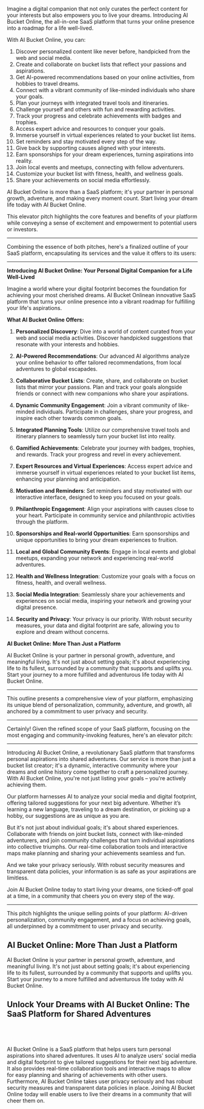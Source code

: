 Imagine a digital companion that not only curates the perfect content for your interests but also empowers you to live your dreams. Introducing AI Bucket Online, the all-in-one SaaS platform that turns your online presence into a roadmap for a life well-lived.

With AI Bucket Online, you can:
1. Discover personalized content like never before, handpicked from the web and social media.
2. Create and collaborate on bucket lists that reflect your passions and aspirations.
3. Get AI-powered recommendations based on your online activities, from hobbies to travel dreams.
4. Connect with a vibrant community of like-minded individuals who share your goals.
5. Plan your journeys with integrated travel tools and itineraries.
6. Challenge yourself and others with fun and rewarding activities.
7. Track your progress and celebrate achievements with badges and trophies.
8. Access expert advice and resources to conquer your goals.
9. Immerse yourself in virtual experiences related to your bucket list items.
10. Set reminders and stay motivated every step of the way.
11. Give back by supporting causes aligned with your interests.
12. Earn sponsorships for your dream experiences, turning aspirations into reality.
13. Join local events and meetups, connecting with fellow adventurers.
14. Customize your bucket list with fitness, health, and wellness goals.
15. Share your achievements on social media effortlessly.

AI Bucket Online is more than a SaaS platform; it's your partner in personal growth, adventure, and making every moment count. Start living your dream life today with AI Bucket Online.


This elevator pitch highlights the core features and benefits of your platform while conveying a sense of excitement and empowerment to potential users or investors.


---------------
Combining the essence of both pitches, here's a finalized outline of your SaaS platform, encapsulating its services and the value it offers to its users:

---

**Introducing AI Bucket Online: Your Personal Digital Companion for a Life Well-Lived**

Imagine a world where your digital footprint becomes the foundation for achieving your most cherished dreams. AI Bucket Onlinean innovative SaaS platform that turns your online presence into a vibrant roadmap for fulfilling your life's aspirations.

**What AI Bucket Online Offers:**

1. **Personalized Discovery**: Dive into a world of content curated from your web and social media activities. Discover handpicked suggestions that resonate with your interests and hobbies.

2. **AI-Powered Recommendations**: Our advanced AI algorithms analyze your online behavior to offer tailored recommendations, from local adventures to global escapades.

3. **Collaborative Bucket Lists**: Create, share, and collaborate on bucket lists that mirror your passions. Plan and track your goals alongside friends or connect with new companions who share your aspirations.

4. **Dynamic Community Engagement**: Join a vibrant community of like-minded individuals. Participate in challenges, share your progress, and inspire each other towards common goals.

5. **Integrated Planning Tools**: Utilize our comprehensive travel tools and itinerary planners to seamlessly turn your bucket list into reality.

6. **Gamified Achievements**: Celebrate your journey with badges, trophies, and rewards. Track your progress and revel in every achievement.

7. **Expert Resources and Virtual Experiences**: Access expert advice and immerse yourself in virtual experiences related to your bucket list items, enhancing your planning and anticipation.

8. **Motivation and Reminders**: Set reminders and stay motivated with our interactive interface, designed to keep you focused on your goals.

9. **Philanthropic Engagement**: Align your aspirations with causes close to your heart. Participate in community service and philanthropic activities through the platform.

10. **Sponsorships and Real-world Opportunities**: Earn sponsorships and unique opportunities to bring your dream experiences to fruition.

11. **Local and Global Community Events**: Engage in local events and global meetups, expanding your network and experiencing real-world adventures.

12. **Health and Wellness Integration**: Customize your goals with a focus on fitness, health, and overall wellness.

13. **Social Media Integration**: Seamlessly share your achievements and experiences on social media, inspiring your network and growing your digital presence.

14. **Security and Privacy**: Your privacy is our priority. With robust security measures, your data and digital footprint are safe, allowing you to explore and dream without concerns.

**AI Bucket Online: More Than Just a Platform**

AI Bucket Online is your partner in personal growth, adventure, and meaningful living. It's not just about setting goals; it's about experiencing life to its fullest, surrounded by a community that supports and uplifts you. Start your journey to a more fulfilled and adventurous life today with AI Bucket Online.

---

This outline presents a comprehensive view of your platform, emphasizing its unique blend of personalization, community, adventure, and growth, all anchored by a commitment to user privacy and security.

-----------------------
Certainly! Given the refined scope of your SaaS platform, focusing on the most engaging and community-invoking features, here's an elevator pitch:

---

Introducing AI Bucket Online, a revolutionary SaaS platform that transforms personal aspirations into shared adventures. Our service is more than just a bucket list creator; it's a dynamic, interactive community where your dreams and online history come together to craft a personalized journey. With AI Bucket Online, you're not just listing your goals – you're actively achieving them. 

Our platform harnesses AI to analyze your social media and digital footprint, offering tailored suggestions for your next big adventure. Whether it’s learning a new language, traveling to a dream destination, or picking up a hobby, our suggestions are as unique as you are. 

But it's not just about individual goals; it's about shared experiences. Collaborate with friends on joint bucket lists, connect with like-minded adventurers, and join community challenges that turn individual aspirations into collective triumphs. Our real-time collaboration tools and interactive maps make planning and sharing your achievements seamless and fun.

And we take your privacy seriously. With robust security measures and transparent data policies, your information is as safe as your aspirations are limitless. 

Join AI Bucket Online today to start living your dreams, one ticked-off goal at a time, in a community that cheers you on every step of the way.

---

This pitch highlights the unique selling points of your platform: AI-driven personalization, community engagement, and a focus on achieving goals, all underpinned by a commitment to user privacy and security.


## AI Bucket Online: More Than Just a Platform

AI Bucket Online is your partner in personal growth, adventure, and meaningful living. It's not just about setting goals; it's about experiencing life to its fullest, surrounded by a community that supports and uplifts you. Start your journey to a more fulfilled and adventurous life today with AI Bucket Online.

## Unlock Your Dreams with AI Bucket Online: The SaaS Platform for Shared Adventures

## ﻿

AI Bucket Online is a SaaS platform that helps users turn personal aspirations into shared adventures. It uses AI to analyze users' social media and digital footprint to give tailored suggestions for their next big adventure. It also provides real-time collaboration tools and interactive maps to allow for easy planning and sharing of achievements with other users. Furthermore, AI Bucket Online takes user privacy seriously and has robust security measures and transparent data policies in place. Joining AI Bucket Online today will enable users to live their dreams in a community that will cheer them on.